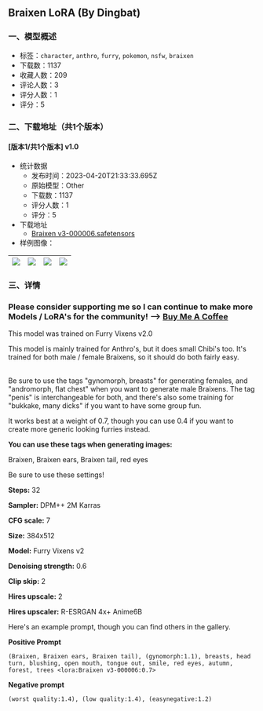 ## Braixen LoRA (By Dingbat)
### 一、模型概述

- 标签：`character`, `anthro`, `furry`, `pokemon`, `nsfw`, `braixen`
- 下载数：1137
- 收藏人数：209
- 评论人数：3
- 评分人数：1
- 评分：5

### 二、下载地址（共1个版本）

#### [版本1/共1个版本] v1.0

- 统计数据
  - 发布时间：2023-04-20T21:33:33.695Z
  - 原始模型：Other
  - 下载数：1137
  - 评分人数：1
  - 评分：5
- 下载地址
  - [Braixen v3-000006.safetensors](https://civitai.com/api/download/models/51040)
- 样例图像：

| <img src="https://image.civitai.com/xG1nkqKTMzGDvpLrqFT7WA/59808374-84d6-4e82-9673-a5fd2a476300/width=450/549410.jpeg" /> | <img src="https://image.civitai.com/xG1nkqKTMzGDvpLrqFT7WA/d0463a57-2b65-4237-6627-21ab5dee2d00/width=450/549407.jpeg" /> | <img src="https://image.civitai.com/xG1nkqKTMzGDvpLrqFT7WA/92b3d0e0-3239-44a5-2145-52a8745c5900/width=450/549409.jpeg" /> | <img src="https://image.civitai.com/xG1nkqKTMzGDvpLrqFT7WA/3c59fdba-e1b7-4e0b-1d4c-0f42beb91a00/width=450/549405.jpeg" /> |
| ---- | ---- | ---- | ---- |


### 三、详情
<h3>Please consider supporting me so I can continue to make more Models / LoRA's for the community! --&gt; <a target="_blank" rel="ugc" href="https://www.buymeacoffee.com/Dingbat">Buy Me A Coffee</a></h3><p></p><p>This model was trained on Furry Vixens v2.0</p><p></p><p>This model is mainly trained for Anthro's, but it does small Chibi's too. It's trained for both male / female Braixens, so it should do both fairly easy.</p><p></p><p><br />Be sure to use the tags "gynomorph, breasts" for generating females, and "andromorph, flat chest" when you want to generate male Braixens. The tag "penis" is interchangeable for both, and there's also some training for "bukkake, many dicks" if you want to have some group fun.</p><p></p><p></p><p>It works best at a weight of 0.7, though you can use 0.4 if you want to create more generic looking furries instead.</p><p></p><p></p><p><strong>You can use these tags when generating images:</strong></p><p>Braixen, Braixen ears, Braixen tail, red eyes</p><p></p><p></p><p>Be sure to use these settings!</p><p></p><p></p><p><strong>Steps:</strong> 32</p><p><strong>Sampler:</strong> DPM++ 2M Karras</p><p><strong>CFG scale:</strong> 7</p><p><strong>Size:</strong> 384x512</p><p><strong>Model:</strong> Furry Vixens v2</p><p><strong>Denoising strength:</strong> 0.6</p><p><strong>Clip skip:</strong> 2</p><p><strong>Hires upscale:</strong> 2</p><p><strong>Hires upscaler:</strong> R-ESRGAN 4x+ Anime6B</p><p></p><p></p><p>Here's an example prompt, though you can find others in the gallery.</p><p></p><p></p><p><strong>Positive Prompt</strong></p><pre><code>(Braixen, Braixen ears, Braixen tail), (gynomorph:1.1), breasts, head turn, blushing, open mouth, tongue out, smile, red eyes, autumn, forest, trees &lt;lora:Braixen v3-000006:0.7&gt;</code></pre><p><strong>Negative prompt</strong></p><pre><code>(worst quality:1.4), (low quality:1.4), (easynegative:1.2)</code></pre>